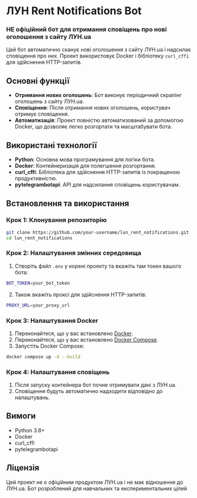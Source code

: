 # ЛУН Rent Notifications Bot

### НЕ офіційний бот для отримання сповіщень про нові оголошення з сайту ЛУН.ua

Цей бот автоматично сканує нові оголошення з сайту ЛУН.ua і надсилає сповіщення про них. Проект використовує Docker і бібліотеку `curl_cffi` для здійснення HTTP-запитів.

## Основні функції

- **Отримання нових оголошень**: Бот виконує періодичний скрапінг оголошень з сайту ЛУН.ua.
- **Сповіщення**: Після отримання нових оголошень, користувач отримує сповіщення.
- **Автоматизація**: Проект повністю автоматизований за допомогою Docker, що дозволяє легко розгортати та масштабувати бота.

## Використані технології

- **Python**: Основна мова програмування для логіки бота.
- **Docker**: Контейнеризація для полегшення розгортання.
- **curl_cffi**: Бібліотека для здійснення HTTP-запитів із покращеною продуктивністю.
- **pytelegrambotapi**: API для надсилання сповіщень користувачам.

## Встановлення та використання

### Крок 1: Клонування репозиторію

```bash
git clone https://github.com/your-username/lun_rent_notifications.git
cd lun_rent_notifications
```
### Крок 2: Налаштування змінних середовища
1. Створіть файл `.env` у корені проекту та вкажіть там токен вашого бота:

```bash
BOT_TOKEN=your_bot_token
```
2. Також вкажіть проксі для здійснення HTTP-запитів:

```bash
PROXY_URL=your_proxy_url
```

### Крок 3: Налаштування Docker

1. Переконайтеся, що у вас встановлено [Docker](https://www.docker.com/get-started).
2. Переконайтеся, що у вас встановлено [Docker Compose](https://docs.docker.com/compose/install/).
3. Запустіть Docker Compose:

```bash
docker compose up -d --build
```

### Крок 4: Налаштування сповіщень

1. Після запуску контейнера бот почне отримувати дані з ЛУН.ua.
2. Сповіщення будуть автоматично надходити відповідно до налаштувань.


## Вимоги

- Python 3.8+
- Docker
- curl_cffi
- pytelegrambotapi

## Ліцензія

Цей проект не є офіційним продуктом ЛУН.ua і не має відношення до ЛУН.ua.
Бот розроблений для навчальних та експериментальних цілей